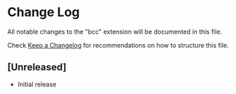 # Change Log

All notable changes to the "bcc" extension will be documented in this file.

Check [Keep a Changelog](http://keepachangelog.com/) for recommendations on how to structure this file.

## [Unreleased]

- Initial release